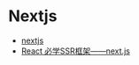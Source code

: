 # Nextjs

- [nextjs](https://nextjs.org/)
- [React 必学SSR框架——next.js](https://developer.aliyun.com/article/974382)
